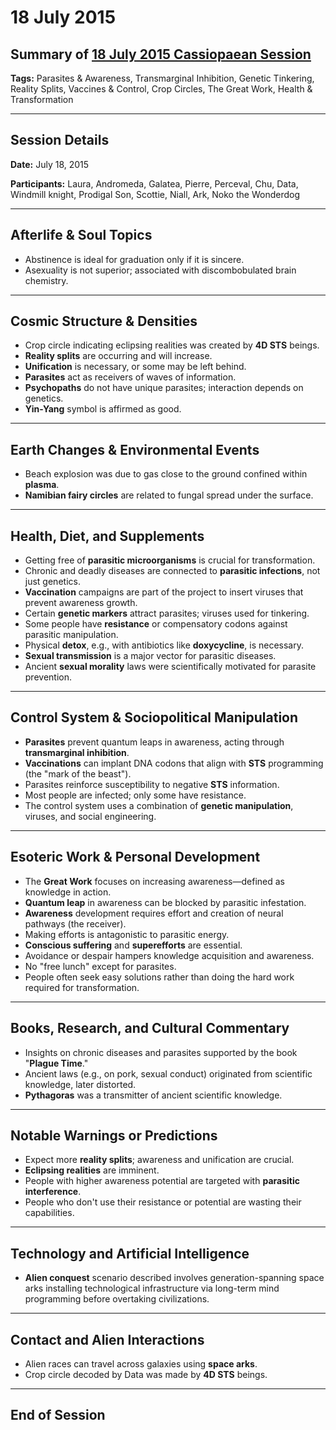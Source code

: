 # 18 July 2015

## Summary of [18 July 2015 Cassiopaean Session](https://cassiopaea.org/forum/threads/session-18-july-2015.39067/#post-590456)

**Tags:** Parasites & Awareness, Transmarginal Inhibition, Genetic Tinkering, Reality Splits, Vaccines & Control, Crop Circles, The Great Work, Health & Transformation

---

## Session Details

**Date:** July 18, 2015

**Participants:** Laura, Andromeda, Galatea, Pierre, Perceval, Chu, Data, Windmill knight, Prodigal Son, Scottie, Niall, Ark, Noko the Wonderdog

---

## Afterlife & Soul Topics

- Abstinence is ideal for graduation only if it is sincere.
- Asexuality is not superior; associated with discombobulated brain chemistry.

---

## Cosmic Structure & Densities

- Crop circle indicating eclipsing realities was created by **4D STS** beings.
- **Reality splits** are occurring and will increase.
- **Unification** is necessary, or some may be left behind.
- **Parasites** act as receivers of waves of information.
- **Psychopaths** do not have unique parasites; interaction depends on genetics.
- **Yin-Yang** symbol is affirmed as good.

---

## Earth Changes & Environmental Events

- Beach explosion was due to gas close to the ground confined within **plasma**.
- **Namibian fairy circles** are related to fungal spread under the surface.

---

## Health, Diet, and Supplements

- Getting free of **parasitic microorganisms** is crucial for transformation.
- Chronic and deadly diseases are connected to **parasitic infections**, not just genetics.
- **Vaccination** campaigns are part of the project to insert viruses that prevent awareness growth.
- Certain **genetic markers** attract parasites; viruses used for tinkering.
- Some people have **resistance** or compensatory codons against parasitic manipulation.
- Physical **detox**, e.g., with antibiotics like **doxycycline**, is necessary.
- **Sexual transmission** is a major vector for parasitic diseases.
- Ancient **sexual morality** laws were scientifically motivated for parasite prevention.

---

## Control System & Sociopolitical Manipulation

- **Parasites** prevent quantum leaps in awareness, acting through **transmarginal inhibition**.
- **Vaccinations** can implant DNA codons that align with **STS** programming (the "mark of the beast").
- Parasites reinforce susceptibility to negative **STS** information.
- Most people are infected; only some have resistance.
- The control system uses a combination of **genetic manipulation**, viruses, and social engineering.

---

## Esoteric Work & Personal Development

- The **Great Work** focuses on increasing awareness—defined as knowledge in action.
- **Quantum leap** in awareness can be blocked by parasitic infestation.
- **Awareness** development requires effort and creation of neural pathways (the receiver).
- Making efforts is antagonistic to parasitic energy.
- **Conscious suffering** and **superefforts** are essential.
- Avoidance or despair hampers knowledge acquisition and awareness.
- No "free lunch" except for parasites.
- People often seek easy solutions rather than doing the hard work required for transformation.

---

## Books, Research, and Cultural Commentary

- Insights on chronic diseases and parasites supported by the book "**Plague Time**."
- Ancient laws (e.g., on pork, sexual conduct) originated from scientific knowledge, later distorted.
- **Pythagoras** was a transmitter of ancient scientific knowledge.

---

## Notable Warnings or Predictions

- Expect more **reality splits**; awareness and unification are crucial.
- **Eclipsing realities** are imminent.
- People with higher awareness potential are targeted with **parasitic interference**.
- People who don't use their resistance or potential are wasting their capabilities.

---

## Technology and Artificial Intelligence

- **Alien conquest** scenario described involves generation-spanning space arks installing technological infrastructure via long-term mind programming before overtaking civilizations.

---

## Contact and Alien Interactions

- Alien races can travel across galaxies using **space arks**.
- Crop circle decoded by Data was made by **4D STS** beings.

---

## End of Session